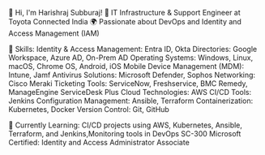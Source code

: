 👋 Hi, I'm Harishraj Subburaj!
🔧 IT Infrastructure & Support Engineer at Toyota Connected India
🌍 Passionate about DevOps and Identity and Access Management (IAM)


💼 Skills:
Identity & Access Management: Entra ID, Okta
Directories: Google Workspace, Azure AD, On-Prem AD
Operating Systems: Windows, Linux, macOS, Chrome OS, Android, iOS
Mobile Device Management (MDM): Intune, Jamf
Antivirus Solutions: Microsoft Defender, Sophos
Networking: Cisco Meraki
Ticketing Tools: ServiceNow, Freshservice, BMC Remedy, ManageEngine ServiceDesk Plus
Cloud Technologies: AWS
CI/CD Tools: Jenkins
Configuration Management: Ansible, Terraform
Containerization: Kubernetes, Docker
Version Control: Git, GitHub


🌱 Currently Learning:
CI/CD projects using AWS, Kubernetes, Ansible, Terraform, and Jenkins,Monitoring tools in DevOps
SC-300 Microsoft Certified: Identity and Access Administrator Associate
